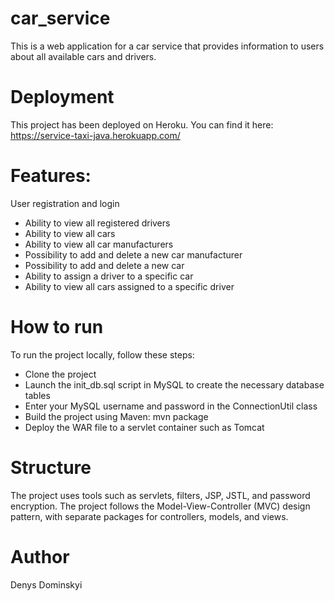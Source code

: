 # car_service
This is a web application for a car service that provides information to users about all available cars and drivers.

# Deployment
This project has been deployed on Heroku. You can find it here: https://service-taxi-java.herokuapp.com/

# Features:

User registration and login
* Ability to view all registered drivers
* Ability to view all cars
* Ability to view all car manufacturers
* Possibility to add and delete a new car manufacturer
* Possibility to add and delete a new car
* Ability to assign a driver to a specific car
* Ability to view all cars assigned to a specific driver

# How to run

To run the project locally, follow these steps:

* Clone the project
* Launch the init_db.sql script in MySQL to create the necessary database tables
* Enter your MySQL username and password in the ConnectionUtil class
* Build the project using Maven: mvn package
* Deploy the WAR file to a servlet container such as Tomcat

# Structure
The project uses tools such as servlets, filters, JSP, JSTL, and password encryption. The project follows the Model-View-Controller (MVC) design pattern, with separate packages for controllers, models, and views.

# Author

Denys Dominskyi


